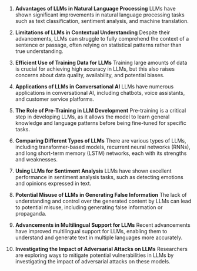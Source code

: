 1. **Advantages of LLMs in Natural Language Processing**
LLMs have shown significant improvements in natural language processing tasks such as text classification, sentiment analysis, and machine translation.

2. **Limitations of LLMs in Contextual Understanding**
Despite their advancements, LLMs can struggle to fully comprehend the context of a sentence or passage, often relying on statistical patterns rather than true understanding.

3. **Efficient Use of Training Data for LLMs**
Training large amounts of data is crucial for achieving high accuracy in LLMs, but this also raises concerns about data quality, availability, and potential biases.

4. **Applications of LLMs in Conversational AI**
LLMs have numerous applications in conversational AI, including chatbots, voice assistants, and customer service platforms.

5. **The Role of Pre-Training in LLM Development**
Pre-training is a critical step in developing LLMs, as it allows the model to learn general knowledge and language patterns before being fine-tuned for specific tasks.

6. **Comparing Different Types of LLMs**
There are various types of LLMs, including transformer-based models, recurrent neural networks (RNNs), and long short-term memory (LSTM) networks, each with its strengths and weaknesses.

7. **Using LLMs for Sentiment Analysis**
LLMs have shown excellent performance in sentiment analysis tasks, such as detecting emotions and opinions expressed in text.

8. **Potential Misuse of LLMs in Generating False Information**
The lack of understanding and control over the generated content by LLMs can lead to potential misuse, including generating false information or propaganda.

9. **Advancements in Multilingual Support for LLMs**
Recent advancements have improved multilingual support for LLMs, enabling them to understand and generate text in multiple languages more accurately.

10. **Investigating the Impact of Adversarial Attacks on LLMs**
Researchers are exploring ways to mitigate potential vulnerabilities in LLMs by investigating the impact of adversarial attacks on these models.

